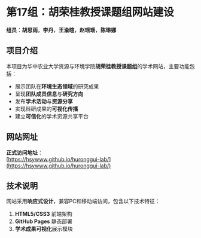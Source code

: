 # 第17组：胡荣桂教授课题组网站建设

**组员**：**胡思雨**，**李丹**，**王渝暄**，**赵瑶瑶**，**陈琳娜**

## 项目介绍

本项目为华中农业大学资源与环境学院**胡荣桂教授课题组**的学术网站，主要功能包括：

- 展示团队在**环境生态领域**的研究成果
- 呈现**团队成员信息**与**研究方向**
- 发布**学术活动**与**资源分享**
- 实现科研成果的**可视化传播**
- 建立**可信化**的学术资源共享平台

## 网站网址

**正式访问地址**：  
[https://hsywww.github.io/huronggui-lab/](https://hsywww.github.io/huronggui-lab/)

## 技术说明

网站采用**响应式设计**，兼容PC和移动端访问，包含以下技术特征：

1. **HTML5/CSS3** 前端架构
2. **GitHub Pages** 静态部署
3. **学术成果可视化**展示模块
